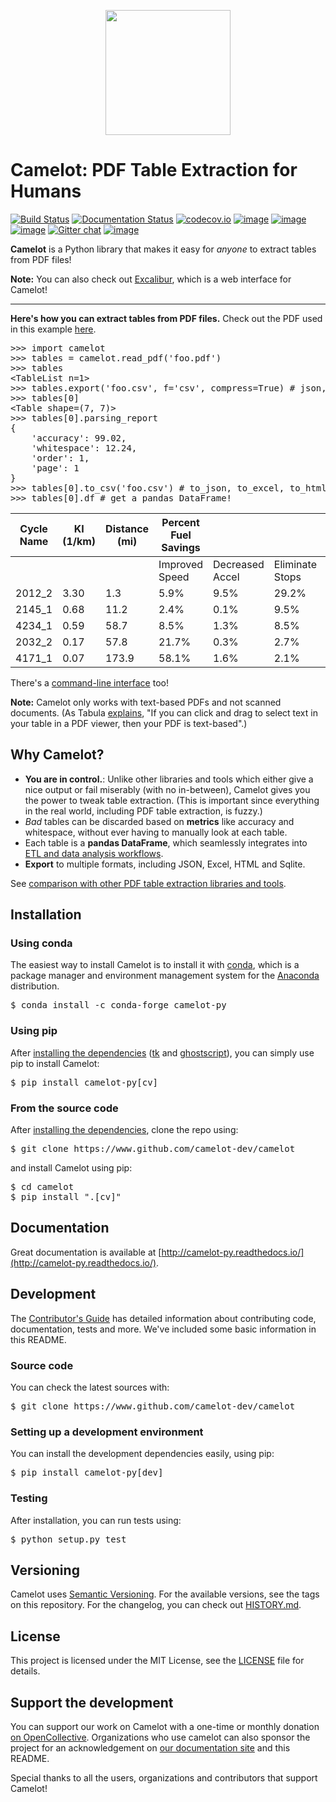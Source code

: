 <p align="center">
   <img src="https://raw.githubusercontent.com/camelot-dev/camelot/master/docs/_static/camelot.png" width="200">
</p>

# Camelot: PDF Table Extraction for Humans

[![Build Status](https://travis-ci.org/camelot-dev/camelot.svg?branch=master)](https://travis-ci.org/camelot-dev/camelot) [![Documentation Status](https://readthedocs.org/projects/camelot-py/badge/?version=master)](https://camelot-py.readthedocs.io/en/master/)
 [![codecov.io](https://codecov.io/github/camelot-dev/camelot/badge.svg?branch=master&service=github)](https://codecov.io/github/camelot-dev/camelot?branch=master)
 [![image](https://img.shields.io/pypi/v/camelot-py.svg)](https://pypi.org/project/camelot-py/) [![image](https://img.shields.io/pypi/l/camelot-py.svg)](https://pypi.org/project/camelot-py/) [![image](https://img.shields.io/pypi/pyversions/camelot-py.svg)](https://pypi.org/project/camelot-py/) [![Gitter chat](https://badges.gitter.im/camelot-dev/Lobby.png)](https://gitter.im/camelot-dev/Lobby)
[![image](https://img.shields.io/badge/code%20style-black-000000.svg)](https://github.com/ambv/black)


**Camelot** is a Python library that makes it easy for *anyone* to extract tables from PDF files!

**Note:** You can also check out [Excalibur](https://github.com/camelot-dev/excalibur), which is a web interface for Camelot!

---

**Here's how you can extract tables from PDF files.** Check out the PDF used in this example [here](https://github.com/camelot-dev/camelot/blob/master/docs/_static/pdf/foo.pdf).

<pre>
>>> import camelot
>>> tables = camelot.read_pdf('foo.pdf')
>>> tables
&lt;TableList n=1&gt;
>>> tables.export('foo.csv', f='csv', compress=True) # json, excel, html, sqlite
>>> tables[0]
&lt;Table shape=(7, 7)&gt;
>>> tables[0].parsing_report
{
    'accuracy': 99.02,
    'whitespace': 12.24,
    'order': 1,
    'page': 1
}
>>> tables[0].to_csv('foo.csv') # to_json, to_excel, to_html, to_sqlite
>>> tables[0].df # get a pandas DataFrame!
</pre>

| Cycle Name | KI (1/km) | Distance (mi) | Percent Fuel Savings |                 |                 |                |
|------------|-----------|---------------|----------------------|-----------------|-----------------|----------------|
|            |           |               | Improved Speed       | Decreased Accel | Eliminate Stops | Decreased Idle |
| 2012_2     | 3.30      | 1.3           | 5.9%                 | 9.5%            | 29.2%           | 17.4%          |
| 2145_1     | 0.68      | 11.2          | 2.4%                 | 0.1%            | 9.5%            | 2.7%           |
| 4234_1     | 0.59      | 58.7          | 8.5%                 | 1.3%            | 8.5%            | 3.3%           |
| 2032_2     | 0.17      | 57.8          | 21.7%                | 0.3%            | 2.7%            | 1.2%           |
| 4171_1     | 0.07      | 173.9         | 58.1%                | 1.6%            | 2.1%            | 0.5%           |

There's a [command-line interface](https://camelot-py.readthedocs.io/en/master/user/cli.html) too!

**Note:** Camelot only works with text-based PDFs and not scanned documents. (As Tabula [explains](https://github.com/tabulapdf/tabula#why-tabula), "If you can click and drag to select text in your table in a PDF viewer, then your PDF is text-based".)

## Why Camelot?

- **You are in control.**: Unlike other libraries and tools which either give a nice output or fail miserably (with no in-between), Camelot gives you the power to tweak table extraction. (This is important since everything in the real world, including PDF table extraction, is fuzzy.)
- *Bad* tables can be discarded based on **metrics** like accuracy and whitespace, without ever having to manually look at each table.
- Each table is a **pandas DataFrame**, which seamlessly integrates into [ETL and data analysis workflows](https://gist.github.com/vinayak-mehta/e5949f7c2410a0e12f25d3682dc9e873).
- **Export** to multiple formats, including JSON, Excel, HTML and Sqlite.

See [comparison with other PDF table extraction libraries and tools](https://github.com/camelot-dev/camelot/wiki/Comparison-with-other-PDF-Table-Extraction-libraries-and-tools).

## Installation

### Using conda

The easiest way to install Camelot is to install it with [conda](https://conda.io/docs/), which is a package manager and  environment management system for the [Anaconda](http://docs.continuum.io/anaconda/) distribution.

<pre>
$ conda install -c conda-forge camelot-py
</pre>

### Using pip

After [installing the dependencies](https://camelot-py.readthedocs.io/en/master/user/install-deps.html) ([tk](https://packages.ubuntu.com/trusty/python-tk) and [ghostscript](https://www.ghostscript.com/)), you can simply use pip to install Camelot:

<pre>
$ pip install camelot-py[cv]
</pre>

### From the source code

After [installing the dependencies](https://camelot-py.readthedocs.io/en/master/user/install.html#using-pip), clone the repo using:

<pre>
$ git clone https://www.github.com/camelot-dev/camelot
</pre>

and install Camelot using pip:

<pre>
$ cd camelot
$ pip install ".[cv]"
</pre>

## Documentation

Great documentation is available at [http://camelot-py.readthedocs.io/](http://camelot-py.readthedocs.io/).

## Development

The [Contributor's Guide](https://camelot-py.readthedocs.io/en/master/dev/contributing.html) has detailed information about contributing code, documentation, tests and more. We've included some basic information in this README.

### Source code

You can check the latest sources with:

<pre>
$ git clone https://www.github.com/camelot-dev/camelot
</pre>

### Setting up a development environment

You can install the development dependencies easily, using pip:

<pre>
$ pip install camelot-py[dev]
</pre>

### Testing

After installation, you can run tests using:

<pre>
$ python setup.py test
</pre>

## Versioning

Camelot uses [Semantic Versioning](https://semver.org/). For the available versions, see the tags on this repository. For the changelog, you can check out [HISTORY.md](https://github.com/camelot-dev/camelot/blob/master/HISTORY.md).

## License

This project is licensed under the MIT License, see the [LICENSE](https://github.com/camelot-dev/camelot/blob/master/LICENSE) file for details.

## Support the development

You can support our work on Camelot with a one-time or monthly donation [on OpenCollective](https://opencollective.com/camelot). Organizations who use camelot can also sponsor the project for an acknowledgement on [our documentation site](https://camelot-py.readthedocs.io/en/master/) and this README.

Special thanks to all the users, organizations and contributors that support Camelot!
